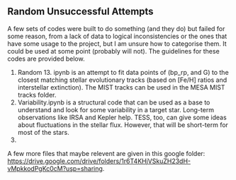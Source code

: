 ## Random Unsuccessful Attempts
A few sets of codes were built to do something (and they do) but failed for some reason, from a lack of data to logical inconsistencies or the ones that have some usage to the project, but I am unsure how to categorise them. It could be used at some point (probably will not). The guidelines for these codes are provided below.

1. Random 13. ipynb is an attempt to fit data points of (bp_rp, and G) to the closest matching stellar evolutionary tracks (based on [Fe/H] ratios and interstellar extinction). The MIST tracks can be used in the MESA MIST tracks folder.
2. Variability.ipynb is a structural code that can be used as a base to understand and look for some variability in a target star. Long-term observations like IRSA and Kepler help. TESS, too, can give some ideas about fluctuations in the stellar flux. However, that will be short-term for most of the stars.
3. 


A few more files that maybe relevent are given in this google folder: https://drive.google.com/drive/folders/1r6T4KHjVSkuZH23dH-vMpkkodPgKc0cM?usp=sharing.
